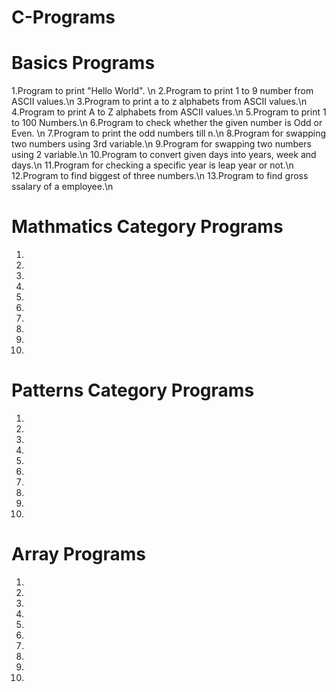 # C-Programs

# Basics Programs
1.Program to print "Hello World". \n
2.Program to print 1 to 9 number from ASCII values.\n
3.Program to print a to z alphabets from ASCII values.\n
4.Program to print A to Z alphabets from ASCII values.\n
5.Program to print 1 to 100 Numbers.\n
6.Program to check whether the given number is Odd or Even. \n
7.Program to print the odd numbers till n.\n
8.Program for swapping two numbers using 3rd variable.\n
9.Program for swapping two numbers using 2 variable.\n
10.Program to convert given days into years, week and days.\n
11.Program for checking a specific year is leap year or not.\n
12.Program to find biggest of three numbers.\n
13.Program to find gross ssalary of a employee.\n

# Mathmatics Category Programs
1.
2.
3.
4.
5.
6.
7.
8.
9.
10.


# Patterns Category Programs
1.
2.
3.
4.
5.
6.
7.
8.
9.
10.

# Array Programs
1.
2.
3.
4.
5.
6.
7.
8.
9.
10.
